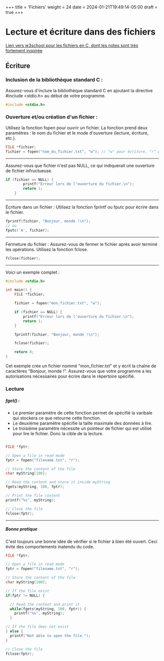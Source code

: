 +++
title = 'Fichiers'
weight = 24
date = 2024-01-21T19:49:14-05:00
draft = true
+++


# Lecture et écriture dans des fichiers
[Lien vers w3school pour les fichiers en C, dont les notes sont très fortement inspirée](https://www.w3schools.com/c/c_files_read.php)
## Écriture
### Inclusion de la bibliothèque standard C :
Assurez-vous d'inclure la bibliothèque standard C en ajoutant la directive #include <stdio.h> au début de votre programme.

```c
#include <stdio.h>
```

### Ouverture et/ou création d'un fichier :
Utilisez la fonction fopen pour ouvrir un fichier. La fonction prend deux paramètres : le nom du fichier et le mode d'ouverture (lecture, écriture, etc.).

```C
FILE *fichier;
fichier = fopen("nom_du_fichier.txt", "w"); // "w" pour écriture, "r" pour lecture
```

***

Assurez-vous que fichier n'est pas NULL, ce qui indiquerait une ouverture de fichier infructueuse.

```c
if (fichier == NULL) {
        printf("Erreur lors de l'ouverture du fichier.\n");
        return 1;
    }
```
***

Écriture dans un fichier :
Utilisez la fonction fprintf ou fputc pour écrire dans le fichier.

```c
fprintf(fichier, "Bonjour, monde !\n");
// ou
fputc('A', fichier);
```

***

Fermeture du fichier :
Assurez-vous de fermer le fichier après avoir terminé les opérations. Utilisez la fonction fclose.

```c
fclose(fichier);
```
***
Voici un exemple complet :
```c
#include <stdio.h>

int main() {
    FILE *fichier;

    fichier = fopen("mon_fichier.txt", "w");

    if (fichier == NULL) {
        printf("Erreur lors de l'ouverture du fichier.\n");
        return 1;
    }

    fprintf(fichier, "Bonjour, monde !\n");

    fclose(fichier);

    return 0;
}
```
Cet exemple crée un fichier nommé "mon_fichier.txt" et y écrit la chaîne de caractères "Bonjour, monde !". Assurez-vous que votre programme a les autorisations nécessaires pour écrire dans le répertoire spécifié.

### Lecture

##### fget() :
- Le premier paramètre de cette fonction permet de spécifié la varibale qui stockera ce que retourne cette fonction.
- Le deuxième paramètre spécifie la taille maximale des données à lire. 
- Le troisième paramètre nécessite un pointeur de fichier qui est utilisé pour lire le fichier. Donc la cible de la lecture.

```c

FILE *fptr;

// Open a file in read mode
fptr = fopen("filename.txt", "r");

// Store the content of the file
char myString[100];

// Read the content and store it inside myString
fgets(myString, 100, fptr);

// Print the file content
printf("%s", myString);

// Close the file
fclose(fptr);
```


*** 
##### Bonne pratique

C'est toujours une bonne idée de vérifier si le fichier à bien été ouvert. Ceci évite des comportements inatendu du code.


```c
FILE *fptr;

// Open a file in read mode
fptr = fopen("filename.txt", "r");

// Store the content of the file
char myString[100];

// If the file exist
if(fptr != NULL) {

  // Read the content and print it
  while(fgets(myString, 100, fptr)) {
    printf("%s", myString);
  }

// If the file does not exist
} else {
  printf("Not able to open the file.");
}

// Close the file
fclose(fptr);
```